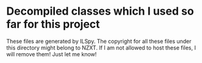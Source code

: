 # Decompiled classes which I used so far for this project

These files are generated by ILSpy. The copyright for all these files under this directory might belong to NZXT.
If I am not allowed to host these files, I will remove them! Just let me know!
